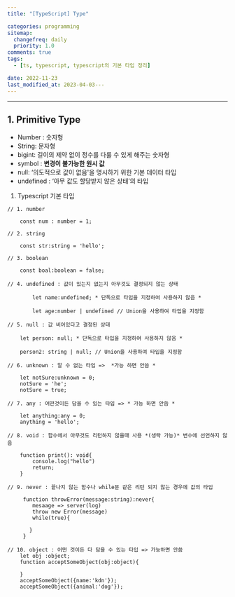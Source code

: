 ```yaml
---
title: "[TypeScript] Type"

categories: programming
sitemap:
  changefreq: daily
  priority: 1.0
comments: true
tags:
  - [ts, typescript, typescript의 기본 타입 정리]

date: 2022-11-23
last_modified_at: 2023-04-03---
---
```


---

## 1. Primitive Type

- Number : 숫자형
- String: 문자형
- bigint: 길이의 제약 없이 정수를 다룰 수 있게 해주는 숫자형
- symbol : **변경이 불가능한 원시 값**
- null: ‘의도적으로 값이 없음'을 명시하기 위한 기본 데이터 타입
- undefined : ‘아무 값도 할당받지 않은 상태’의 타입

1. Typescript 기본 타입

```tsx
// 1. number

    const num : number = 1;

// 2. string

    const str:string = 'hello';

// 3. boolean

    const boal:boolean = false;

// 4. undefined : 값이 있는지 없는지 아무것도 결정되지 않는 상태

		let name:undefined; * 단독으로 타입을 지정하여 사용하지 않음 *

		let age:number | undefined // Union을 사용하여 타입을 지정함

// 5. null : 값 비어있다고 결정된 상태

    let person: null; * 단독으로 타입을 지정하여 사용하지 않음 *

    person2: string | null; // Union을 사용하여 타입을 지정함

// 6. unknown : 알 수 없는 타입 =>  *가능 하면 안씀 *

    let notSure:unknown = 0;
    notSure = 'he';
    notSure = true;

// 7. any : 어떤것이든 담을 수 있는 타입 => * 가능 하면 안씀 *

    let anything:any = 0;
    anything = 'hello';

// 8. void : 함수에서 아무것도 리턴하지 않을때 사용 *(생략 가능)* 변수에 선언하지 않음

    function print(): void{
        console.log("hello")
        return;
    }

// 9. never : 끝나지 않는 함수나 while문 같은 리턴 되지 않는 경우에 값의 타입

     function throwError(message:string):never{
        mesaage => server(log)
        throw new Error(message)
        while(true){

       }
     }

// 10. object : 어떤 것이든 다 담을 수 있는 타입 => 가능하면 안씀
    let obj :object;
    function acceptSomeObject(obj:object){

    }
    acceptSomeObject({name:'kdn'});
    acceptSomeObject({animal:'dog'});

```
